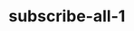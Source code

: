 # subscribe-all-1

<!--

index.html (92 Subscribe all 1)


D:\1a = مسار تعليم الويب الزيرو\0 المسارات الثلاثة بشكل عام\5 = تصميات اخري\8 = اجزاء من موقع\a16 = sub\sub


-->



